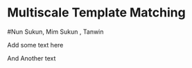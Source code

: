 # Multiscale Template Matching

#Nun Sukun, Mim Sukun , Tanwin

Add some text here 

And Another text 